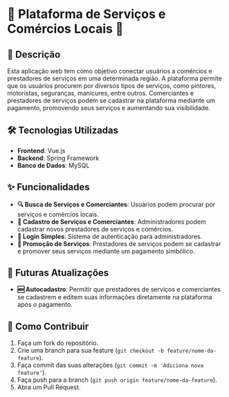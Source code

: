 # 🌟 Plataforma de Serviços e Comércios Locais 🌟

## 📄 Descrição

Esta aplicação web tem como objetivo conectar usuários a comércios e prestadores de serviços em uma determinada região. A plataforma permite que os usuários procurem por diversos tipos de serviços, como pintores, motoristas, seguranças, manicures, entre outros. Comerciantes e prestadores de serviços podem se cadastrar na plataforma mediante um pagamento, promovendo seus serviços e aumentando sua visibilidade.

## 🛠️ Tecnologias Utilizadas

- **Frontend**: Vue.js
- **Backend**: Spring Framework
- **Banco de Dados**: MySQL

## ✨ Funcionalidades

- **🔍 Busca de Serviços e Comerciantes**: Usuários podem procurar por serviços e comércios locais.
- **📝 Cadastro de Serviços e Comerciantes**: Administradores podem cadastrar novos prestadores de serviços e comércios.
- **🔐 Login Simples**: Sistema de autenticação para administradores.
- **📢 Promoção de Serviços**: Prestadores de serviços podem se cadastrar e promover seus serviços mediante um pagamento simbólico.

## 🚀 Futuras Atualizações

- **🆕 Autocadastro**: Permitir que prestadores de serviços e comerciantes se cadastrem e editem suas informações diretamente na plataforma após o pagamento.

## 🤝 Como Contribuir

1. Faça um fork do repositório.
2. Crie uma branch para sua feature (`git checkout -b feature/nome-da-feature`).
3. Faça commit das suas alterações (`git commit -m 'Adiciona nova feature'`).
4. Faça push para a branch (`git push origin feature/nome-da-feature`).
5. Abra um Pull Request.
